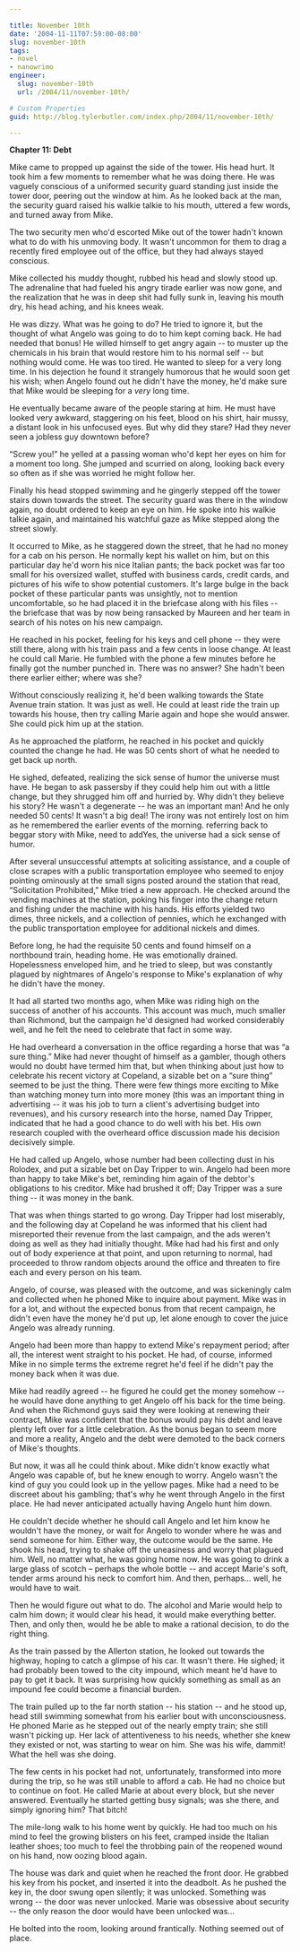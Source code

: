 ```yaml
---

title: November 10th
date: '2004-11-11T07:59:00-08:00'
slug: november-10th
tags:
- novel
- nanowrimo
engineer:
  slug: november-10th
  url: /2004/11/november-10th/

# Custom Properties
guid: http://blog.tylerbutler.com/index.php/2004/11/november-10th/

---
```


**Chapter 11: Debt**

Mike came to propped up against the side of the tower. His head hurt. It
took him a few moments to remember what he was doing there. He was vaguely
conscious of a uniformed security guard standing just inside the tower door,
peering out the window at him. As he looked back at the man, the security
guard raised his walkie talkie to his mouth, uttered a few words, and turned
away from Mike.

The two security men who'd escorted Mike out of the tower hadn't known what
to do with his unmoving body. It wasn't uncommon for them to drag a recently
fired employee out of the office, but they had always stayed conscious.

Mike collected his muddy thought, rubbed his head and slowly stood up. The
adrenaline that had fueled his angry tirade earlier was now gone, and the
realization that he was in deep shit had fully sunk in, leaving his mouth dry,
his head aching, and his knees weak.

He was dizzy. What was he going to do? He tried to ignore it, but the
thought of what Angelo was going to do to him kept coming back. He had needed
that bonus! He willed himself to get angry again -- to muster up the chemicals
in his brain that would restore him to his normal self -- but nothing would
come. He was too tired. He wanted to sleep for a very long time. In his
dejection he found it strangely humorous that he would soon get his wish; when
Angelo found out he didn't have the money, he'd make sure that Mike would be
sleeping for a _very_ long time.

He eventually became aware of the people staring at him. He must have looked
very awkward, staggering on his feet, blood on his shirt, hair mussy, a
distant look in his unfocused eyes. But why did they stare? Had they never
seen a jobless guy downtown before?

“Screw you!” he yelled at a passing woman who'd kept her eyes on him for a
moment too long. She jumped and scurried on along, looking back every so often
as if she was worried he might follow her.

Finally his head stopped swimming and he gingerly stepped off the tower
stairs down towards the street. The security guard was there in the window
again, no doubt ordered to keep an eye on him. He spoke into his walkie talkie
again, and maintained his watchful gaze as Mike stepped along the street
slowly.

It occurred to Mike, as he staggered down the street, that he had no money
for a cab on his person. He normally kept his wallet on him, but on this
particular day he'd worn his nice Italian pants; the back pocket was far too
small for his oversized wallet, stuffed with business cards, credit cards, and
pictures of his wife to show potential customers. It's large bulge in the back
pocket of these particular pants was unsightly, not to mention uncomfortable,
so he had placed it in the briefcase along with his files -- the briefcase that
was by now being ransacked by Maureen and her team in search of his notes on
his new campaign.

He reached in his pocket, feeling for his keys and cell phone -- they were
still there, along with his train pass and a few cents in loose change. At
least he could call Marie. He fumbled with the phone a few minutes before he
finally got the number punched in. There was no answer? She hadn't been there
earlier either; where was she?

Without consciously realizing it, he'd been walking towards the State Avenue
train station. It was just as well. He could at least ride the train up
towards his house, then try calling Marie again and hope she would answer. She
could pick him up at the station.

As he approached the platform, he reached in his pocket and quickly counted
the change he had. He was 50 cents short of what he needed to get back up
north.

He sighed, defeated, realizing the sick sense of humor the universe must
have. He began to ask passersby if they could help him out with a little
change, but they shrugged him off and hurried by. Why didn't they believe his
story? He wasn't a degenerate -- he was an important man! And he only needed 50
cents! It wasn't a big deal! The irony was not entirely lost on him as he
remembered the earlier events of the morning. referring back to beggar story
with Mike, need to addYes, the universe had a sick sense of humor.

After several unsuccessful attempts at soliciting assistance, and a couple
of close scrapes with a public transportation employee who seemed to enjoy
pointing ominously at the small signs posted around the station that read,
“Solicitation Prohibited,” Mike tried a new approach. He checked around the
vending machines at the station, poking his finger into the change return and
fishing under the machine with his hands. His efforts yielded two dimes, three
nickels, and a collection of pennies, which he exchanged with the public
transportation employee for additional nickels and dimes.

Before long, he had the requisite 50 cents and found himself on a northbound
train, heading home. He was emotionally drained. Hopelessness enveloped him,
and he tried to sleep, but was constantly plagued by nightmares of Angelo's
response to Mike's explanation of why he didn't have the money.

It had all started two months ago, when Mike was riding high on the success
of another of his accounts. This account was much, much smaller than Richmond,
but the campaign he'd designed had worked considerably well, and he felt the
need to celebrate that fact in some way.

He had overheard a conversation in the office regarding a horse that was “a
sure thing.” Mike had never thought of himself as a gambler, though others
would no doubt have termed him that, but when thinking about just how to
celebrate his recent victory at Copeland, a sizable bet on a “sure thing”
seemed to be just the thing. There were few things more exciting to Mike than
watching money turn into more money (this was an important thing in
advertising -- it was his job to turn a client's advertising budget into
revenues), and his cursory research into the horse, named Day Tripper,
indicated that he had a good chance to do well with his bet. His own research
coupled with the overheard office discussion made his decision decisively
simple.

He had called up Angelo, whose number had been collecting dust in his
Rolodex, and put a sizable bet on Day Tripper to win. Angelo had been more
than happy to take Mike's bet, reminding him again of the debtor's obligations
to his creditor. Mike had brushed it off; Day Tripper was a sure thing -- it
was money in the bank.

That was when things started to go wrong. Day Tripper had lost miserably,
and the following day at Copeland he was informed that his client had
misreported their revenue from the last campaign, and the ads weren't doing as
well as they had initially thought. Mike had had his first and only out of
body experience at that point, and upon returning to normal, had proceeded to
throw random objects around the office and threaten to fire each and every
person on his team.

Angelo, of course, was pleased with the outcome, and was sickeningly calm
and collected when he phoned Mike to inquire about payment. Mike was in for a
lot, and without the expected bonus from that recent campaign, he didn't even
have the money he'd put up, let alone enough to cover the juice Angelo was
already running.

Angelo had been more than happy to extend Mike's repayment period; after
all, the interest went straight to his pocket. He had, of course, informed
Mike in no simple terms the extreme regret he'd feel if he didn't pay the
money back when it was due.

Mike had readily agreed -- he figured he could get the money somehow -- he
would have done anything to get Angelo off his back for the time being. And
when the Richmond guys said they were looking at renewing their contract, Mike
was confident that the bonus would pay his debt and leave plenty left over for
a little celebration. As the bonus began to seem more and more a reality,
Angelo and the debt were demoted to the back corners of Mike's thoughts.

But now, it was all he could think about. Mike didn't know exactly what
Angelo was capable of, but he knew enough to worry. Angelo wasn't the kind of
guy you could look up in the yellow pages. Mike had a need to be discreet
about his gambling; that's why he went through Angelo in the first place. He
had never anticipated actually having Angelo hunt him down.

He couldn't decide whether he should call Angelo and let him know he
wouldn't have the money, or wait for Angelo to wonder where he was and send
someone for him. Either way, the outcome would be the same. He shook his head,
trying to shake off the uneasiness and worry that plagued him. Well, no matter
what, he was going home now. He was going to drink a large glass of scotch –
perhaps the whole bottle -- and accept Marie's soft, tender arms around his
neck to comfort him. And then, perhaps... well, he would have to wait.

Then he would figure out what to do. The alcohol and Marie would help to
calm him down; it would clear his head, it would make everything better. Then,
and only then, would he be able to make a rational decision, to do the right
thing.

As the train passed by the Allerton station, he looked out towards the
highway, hoping to catch a glimpse of his car. It wasn't there. He sighed; it
had probably been towed to the city impound, which meant he'd have to pay to
get it back. It was surprising how quickly something as small as an impound
fee could become a financial burden.

The train pulled up to the far north station -- his station -- and he stood
up, head still swimming somewhat from his earlier bout with unconsciousness.
He phoned Marie as he stepped out of the nearly empty train; she still wasn't
picking up. Her lack of attentiveness to his needs, whether she knew they
existed or not, was starting to wear on him. She was his wife, dammit! What
the hell was she doing.

The few cents in his pocket had not, unfortunately, transformed into more
during the trip, so he was still unable to afford a cab. He had no choice but
to continue on foot. He called Marie at about every block, but she never
answered. Eventually he started getting busy signals; was she there, and
simply ignoring him? That bitch!

The mile-long walk to his home went by quickly. He had too much on his mind
to feel the growing blisters on his feet, cramped inside the Italian leather
shoes; too much to feel the throbbing pain of the reopened wound on his hand,
now oozing blood again.

The house was dark and quiet when he reached the front door. He grabbed his
key from his pocket, and inserted it into the deadbolt. As he pushed the key
in, the door swung open silently; it was unlocked. Something was wrong -- the
door was never unlocked. Marie was obsessive about security -- the only reason
the door would have been unlocked was...

He bolted into the room, looking around frantically. Nothing seemed out of
place.

